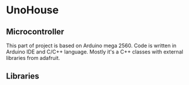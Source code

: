 # UnoHouse

## Microcontroller

 This part of project is based on Arduino mega 2560. Code is written in Arduino IDE and C/C++ language.
 Mostly it's a C++ classes with external libraries from adafruit.
 
## Libraries

## 
